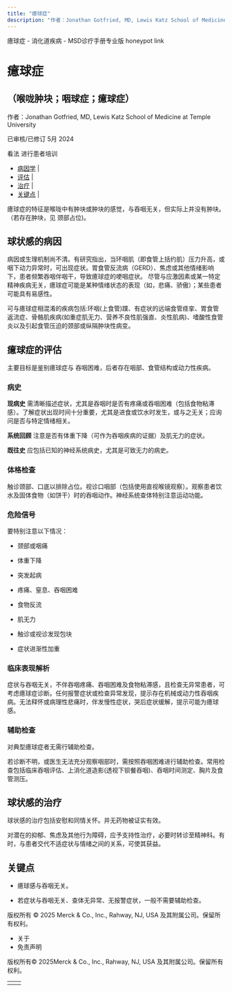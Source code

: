 ```yaml
---
title: "癔球症"
description: "作者：Jonathan Gotfried, MD, Lewis Katz School of Medicine at Temple University"
---
```


﻿癔球症 \- 消化道疾病 \- MSD诊疗手册专业版 honeypot link

# 癔球症

## （喉咙肿块；咽球症；癔球症）

作者：Jonathan Gotfried, MD, Lewis Katz School of Medicine at Temple University

已审核/已修订 5月 2024

看法 进行患者培训

- [病因学](#病因学_v888038_zh) \|
- [评估](#评估_v888042_zh) \|
- [治疗](#治疗_v888080_zh) \|
- [关键点](#关键点_v888083_zh) \|

癔球症的特征是喉咙中有肿块或肿块的感觉，与吞咽无关，但实际上并没有肿块。（若存在肿块，见 颈部占位)。

## 球状感的病因

病因或生理机制尚不清。有研究指出，当环咽肌（即食管上括约肌）压力升高，或咽下动力异常时，可出现症状。胃食管反流病（GERD）、焦虑或其他情绪影响下，患者频繁吞咽伴咽干，导致癔球症的哽咽症状。 尽管与应激因素或某一特定精神疾病无关，癔球症可能是某种情绪状态的表现（如，悲痛、骄傲）；某些患者可能具有易感性。

可与癔球症相混淆的疾病包括:环咽(上食管)蹼、有症状的远端食管痉挛、胃食管返流症、骨骼肌疾病(如重症肌无力、营养不良性肌强直、炎性肌病)、嗜酸性食管炎以及引起食管压迫的颈部或纵隔肿块性病变。

## 癔球症的评估

主要目标是鉴别癔球症与 吞咽困难，后者存在咽部、食管结构或动力性疾病。

### 病史

**现病史** 需清晰描述症状，尤其是吞咽时是否有疼痛或吞咽困难（包括食物粘滞感）。了解症状出现时间十分重要，尤其是进食或饮水时发生，或与之无关；应询问是否与特定情绪相关。

**系统回顾** 注意是否有体重下降（可作为吞咽疾病的证据）及肌无力的症状。

**既往史** 应包括已知的神经系统病史，尤其是可致无力的病史。

### 体格检查

触诊颈部、口底以排除占位。视诊口咽部（包括使用直视喉镜观察）。观察患者饮水及固体食物（如饼干）时的吞咽动作。神经系统查体特别注意运动功能。

### 危险信号

要特别注意以下情况：

- 颈部或咽痛

- 体重下降

- 突发起病

- 疼痛、窒息、吞咽困难

- 食物反流

- 肌无力

- 触诊或视诊发现包块

- 症状进渐性加重


### 临床表现解析

症状与吞咽无关，不伴吞咽疼痛、吞咽困难及食物粘滞感，且检查无异常患者，可考虑癔球症诊断。任何报警症状或检查异常发现，提示存在机械或动力性吞咽疾病。无法释怀或病理性悲痛时，伴发慢性症状，哭后症状缓解，提示可能为癔球感。

### 辅助检查

对典型癔球症者无需行辅助检查。

若诊断不明，或医生无法充分观察咽部时，需按照吞咽困难进行辅助检查。常用检查包括临床吞咽评估、上消化道造影(透视下钡餐吞咽)、吞咽时间测定、胸片及食管测压。

## 球状感的治疗

球状感的治疗包括安慰和同情关怀。并无药物被证实有效。

对潜在的抑郁、焦虑及其他行为障碍，应予支持性治疗，必要时转诊至精神科。有时，与患者交代不适症状与情绪之间的关系，可使其获益。

## 关键点

- 癔球感与吞咽无关。

- 若症状与吞咽无关、查体无异常、无报警症状，一般不需要辅助检查。




版权所有 © 2025
Merck & Co., Inc., Rahway, NJ, USA 及其附属公司。保留所有权利。

- 关于
- 免责声明

版权所有© 2025Merck & Co., Inc., Rahway, NJ, USA 及其附属公司。保留所有权利。

|     |     |
| --- | --- |
|  |  |